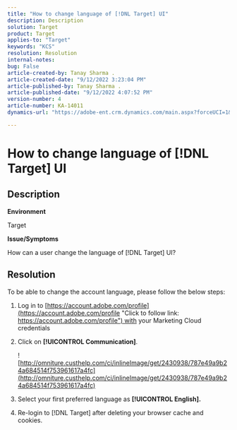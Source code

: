 ```yaml
---
title: "How to change language of [!DNL Target] UI"
description: Description
solution: Target
product: Target
applies-to: "Target"
keywords: "KCS"
resolution: Resolution
internal-notes: 
bug: False
article-created-by: Tanay Sharma .
article-created-date: "9/12/2022 3:23:04 PM"
article-published-by: Tanay Sharma .
article-published-date: "9/12/2022 4:07:52 PM"
version-number: 4
article-number: KA-14011
dynamics-url: "https://adobe-ent.crm.dynamics.com/main.aspx?forceUCI=1&pagetype=entityrecord&etn=knowledgearticle&id=85baf5c8-ae32-ed11-9db1-002248086735"

---
```

# How to change language of [!DNL Target] UI

## Description

<b>Environment</b>

Target

<b>Issue/Symptoms</b>

How can a user change the language of [!DNL Target] UI?

## Resolution

To be able to change the account language, please follow the below steps:

1. Log in to [https://account.adobe.com/profile](https://account.adobe.com/profile "Click to follow link: https://account.adobe.com/profile") with your Marketing Cloud credentials

1. Click on <b>[!UICONTROL Communication]</b>.

   ![http://omniture.custhelp.com/ci/inlineImage/get/2430938/787e49a9b24a684514f753961617a4fc](http://omniture.custhelp.com/ci/inlineImage/get/2430938/787e49a9b24a684514f753961617a4fc)

1. Select your first preferred language as <b>[!UICONTROL English].</b>

1. Re-login to [!DNL Target] after deleting your browser cache and cookies.
